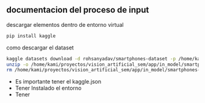 ## documentacion del proceso de input 

descargar elementos dentro de entorno virtual 

```bash
pip install kaggle

```


como descargar el dataset 

```bash
kaggle datasets download -d rohsanyadav/smartphones-dataset -p /home/kami/proyectos/vision_artificial_sem/app/in_model && \
unzip -o /home/kami/proyectos/vision_artificial_sem/app/in_model/smartphones-dataset.zip -d /home/kami/proyectos/vision_artificial_sem/app/in_model && \
rm /home/kami/proyectos/vision_artificial_sem/app/in_model/smartphones-dataset.zip

```
- Es importante tener el kaggle.json
- Tener Instalado el entorno 
- Tener 



